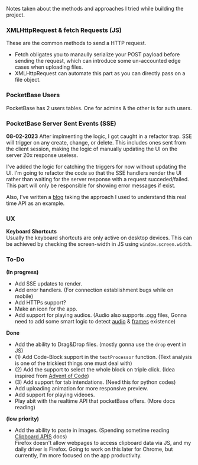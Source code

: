 Notes taken about the methods and approaches I tried while building the project.

### XMLHttpRequest & fetch Requests (JS)

These are the common methods to send a HTTP request.

* Fetch obligates you to manaully serialize your POST payload before sending the request, which can introduce some un-accounted edge cases when uploading files.
* XMLHttpRequest can automate this part as you can directly pass on a file object.

### PocketBase Users

PocketBase has 2 users tables. One for admins & the other is for auth users.

### PocketBase Server Sent Events (SSE)

**08-02-2023**
After implmenting the logic, I got caught in a refactor trap. SSE will trigger on any create, change, or delete. This includes ones sent from the client session, making the logic of manually updating the UI on the server 20x response useless.

I've added the logic for catching the triggers for now without updating the UI. I'm going to refactor the code so that the SSE handlers render the UI rather than waiting for the server response with a request succeded/failed. This part will only be responsible for showing error messages if exist.

Also, I've written a [blog](https://xzansite.cyclic.app/blog/Programming/Web_Development/Real_Time_Communication_On_A_Low_Level_(SSE)) taking the approach I used to understand this real time API as an example.

### UX

**Keyboard Shortcuts**<br>
Usually the keyboard shortcuts are only active on desktop devices. This can be achieved by checking the screen-width in JS using `window.screen.width`.

### To-Do

**(In progress)**
* Add SSE updates to render.
* Add error handlers. (For connection establishment bugs while on mobile)
* Add HTTPs support?
* Make an icon for the app.
* Add support for playing audios. (Audio also supports .ogg files, Gonna need to add some smart logic to detect [audio](https://stackoverflow.com/questions/30604696/use-javascript-to-detect-if-an-mp4-video-has-a-sound-track) & [frames](https://developer.mozilla.org/en-US/docs/Web/API/HTMLVideoElement) existence)


**Done**
* Add the ability to Drag&Drop files. (mostly gonna use the `drop` event in JS)
* (1) Add Code-Block support in the `textProcessor` function. (Text analysis is one of the trickiest things one must deal with)
* (2) Add the support to select the whole block on triple click. (Idea inspired from [Advent of Code](https://xzansite.cyclic.app/blog/Programming/Events/Advent%20of%20Code%202022))
* (3) Add support for tab intendations. (Need this for python codes)
* Add uploading animation for more responsive preview.
* Add support for playing videoes.
* Play abit with the realtime API that pocketBase offers. (More docs reading)


**(low priority)**
* Add the ability to paste in images. (Spending sometime reading [Clipboard APIS](https://w3c.github.io/clipboard-apis/) docs)<br>
Firefox doesn't allow webpages to access clipboard data via JS, and my daily driver is Firefox. Going to work on this later for Chrome, but currently, I'm more focused on the app productivity.